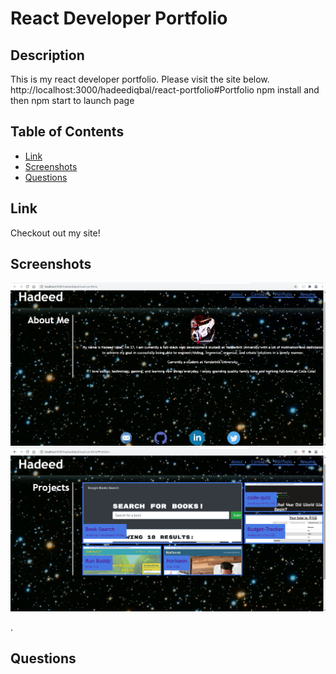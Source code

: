 # React Developer Portfolio

## Description
This is my react developer portfolio. Please visit the site below.
http://localhost:3000/hadeediqbal/react-portfolio#Portfolio
npm install and then npm start to launch page
## Table of Contents
* [Link](#link)
* [Screenshots](#Scrrenshots)
* [Questions](#questions)


## Link
Checkout out my site!



## Screenshots
![](src/assets/home.png)
![](src/assets/portfolio.png)


.

## Questions
